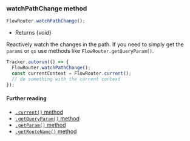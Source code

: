 ### watchPathChange method

```js
FlowRouter.watchPathChange();
```
 - Returns {*void*}

Reactively watch the changes in the path. If you need to simply get the `params` or `qs` use methods like `FlowRouter.getQueryParam()`.

```js
Tracker.autorun(() => {
  FlowRouter.watchPathChange();
  const currentContext = FlowRouter.current();
  // do something with the current context
});
```

#### Further reading
 - [`.current()` method](https://github.com/VeliovGroup/flow-router/blob/master/docs/api/current.md)
 - [`.getQueryParam()` method](https://github.com/VeliovGroup/flow-router/blob/master/docs/api/getQueryParam.md)
 - [`.getParam()` method](https://github.com/VeliovGroup/flow-router/blob/master/docs/api/getParam.md)
 - [`.getRouteName()` method](https://github.com/VeliovGroup/flow-router/blob/master/docs/api/getRouteName.md)
